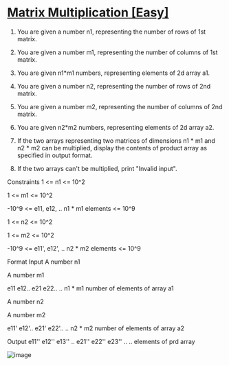 # [Matrix Multiplication [Easy]](https://nados.io/question/matrix-multiplication)

1. You are given a number n1, representing the number of rows of 1st matrix.

2. You are given a number m1, representing the number of columns of 1st matrix.

3. You are given n1*m1 numbers, representing elements of 2d array a1.

4. You are given a number n2, representing the number of rows of 2nd matrix.

5. You are given a number m2, representing the number of columns of 2nd matrix.

6. You are given n2*m2 numbers, representing elements of 2d array a2.

7. If the two arrays representing two matrices of dimensions n1 * m1 and n2 * m2 can be multiplied, display the contents of product array as specified in output format.

8. If the two arrays can't be multiplied, print "Invalid input".


Constraints
1 <= n1 <= 10^2

1 <= m1 <= 10^2

-10^9 <= e11, e12, .. n1 * m1 elements <= 10^9

1 <= n2 <= 10^2

1 <= m2 <= 10^2

-10^9 <= e11', e12', .. n2 * m2 elements <= 10^9


Format
Input
A number n1

A number m1

e11 e12.. e21 e22.. .. n1 * m1 number of elements of array a1

A number n2

A number m2

e11' e12'.. e21' e22'.. .. n2 * m2 number of elements of array a2


Output
e11'' e12'' e13'' .. e21'' e22'' e23'' .. .. elements of prd array

![image](https://user-images.githubusercontent.com/97858274/193456811-26e02d0d-0961-4466-b3d1-00a327e53437.png)


